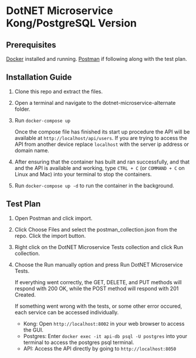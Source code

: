 # DotNET Microservice Kong/PostgreSQL Version

## Prerequisites

[Docker](https://docs.docker.com/get-docker/) installed and running.
[Postman](https://www.postman.com/) if following along with the test plan.

## Installation Guide

1. Clone this repo and extract the files.
2. Open a terminal and navigate to the dotnet-microservice-alternate folder.
3. Run `docker-compose up`
    
    Once the compose file has finished its start up procedure the API will be available at `http://localhost/api/users`. If you are trying to access the API from another device replace `localhost` with the server ip address or domain name. 
    
4. After ensuring that the container has built and ran successfully, and that and the API is available and working, type `CTRL + C` (or `COMMAND + C` on Linux and Mac) into your terminal to stop the containers.
5. Run `docker-compose up -d` to run the container in the background.

## Test Plan

1. Open Postman and click import.
2. Click Choose Files and select the postman_collection.json from the repo. Click the import button.
3. Right click on the DotNET Microservice Tests collection and click Run collection.
4. Choose the Run manually option and press Run DotNET Microservice Tests.
   
   If everything went correctly, the GET, DELETE, and PUT methods will respond with 200 OK, while the POST method will respond with 201 Created.

   If something went wrong with the tests, or some other error occured, each service can be accessed individually.

   - Kong: Open `http://localhost:8002` in your web browser to access the GUI.
   - Postgres: Enter `docker exec -it api-db psql -U postgres` into your terminal to access the postgres psql terminal.
   - API: Access the API directly by going to `http://localhost:8050` 
